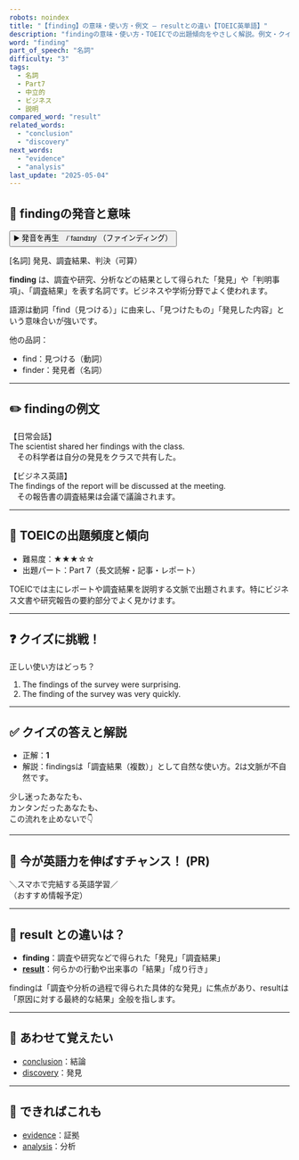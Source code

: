 ```yaml
---
robots: noindex
title: "【finding】の意味・使い方・例文 ― resultとの違い【TOEIC英単語】"
description: "findingの意味・使い方・TOEICでの出題傾向をやさしく解説。例文・クイズ付きでresultとの違いもわかりやすく学べます。"
word: "finding"
part_of_speech: "名詞"
difficulty: "3"
tags:
  - 名詞
  - Part7
  - 中立的
  - ビジネス
  - 説明
compared_word: "result"
related_words:
  - "conclusion"
  - "discovery"
next_words:
  - "evidence"
  - "analysis"
last_update: "2025-05-04"
---
```


## 🔰 findingの発音と意味

<button class="play-audio" onclick="playTTS('finding')">
  <span class="play-audio-main">
    ▶️ 発音を再生　/ˈfaɪndɪŋ/
  </span>
  <span class="play-audio-sub">
    （ファインディング）
  </span>
</button>

[名詞] 発見、調査結果、判決（可算）

**finding** は、調査や研究、分析などの結果として得られた「発見」や「判明事項」、「調査結果」を表す名詞です。ビジネスや学術分野でよく使われます。

語源は動詞「find（見つける）」に由来し、「見つけたもの」「発見した内容」という意味合いが強いです。

他の品詞：  
- find：見つける（動詞）
- finder：発見者（名詞）

---

## ✏️ findingの例文

【日常会話】  
The scientist shared her findings with the class.  
　その科学者は自分の発見をクラスで共有した。

【ビジネス英語】  
The findings of the report will be discussed at the meeting.  
　その報告書の調査結果は会議で議論されます。

---

## 🎯 TOEICの出題頻度と傾向

- 難易度：★★★☆☆
- 出題パート：Part 7（長文読解・記事・レポート）

TOEICでは主にレポートや調査結果を説明する文脈で出題されます。特にビジネス文書や研究報告の要約部分でよく見かけます。

---

## ❓ クイズに挑戦！

正しい使い方はどっち？

1. The findings of the survey were surprising.  
2. The finding of the survey was very quickly.

---

## ✅ クイズの答えと解説

- 正解：**1**
- 解説：findingsは「調査結果（複数）」として自然な使い方。2は文脈が不自然です。

少し迷ったあなたも、  
カンタンだったあなたも、  
この流れを止めないで👇️

---

## 🚀 今が英語力を伸ばすチャンス！ (PR)

<div class="info-center">
＼スマホで完結する英語学習／<br>  
（おすすめ情報予定）
</div>

---

## 🤔  result との違いは？

- **finding**：調査や研究などで得られた「発見」「調査結果」
- **[result](/word/result/)**：何らかの行動や出来事の「結果」「成り行き」

findingは「調査や分析の過程で得られた具体的な発見」に焦点があり、resultは「原因に対する最終的な結果」全般を指します。

---

## 🧩 あわせて覚えたい

- [conclusion](/word/conclusion/)：結論
- [discovery](/word/discovery/)：発見

---

## 📖 できればこれも

- [evidence](/word/evidence/)：証拠
- [analysis](/word/analysis/)：分析

<!-- cvid: aid36_bid47 -->
